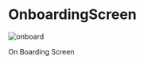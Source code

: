 # OnboardingScreen

![onboard](https://user-images.githubusercontent.com/98979530/165637138-e76d908e-bab0-49e3-a108-5bc0aa2e98c1.gif)

On Boarding Screen
